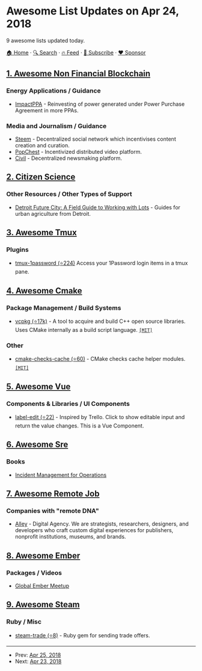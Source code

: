 # Awesome List Updates on Apr 24, 2018

9 awesome lists updated today.

[🏠 Home](/README.md) · [🔍 Search](https://www.trackawesomelist.com/search/) · [🔥 Feed](https://www.trackawesomelist.com/rss.xml) · [📮 Subscribe](https://trackawesomelist.us17.list-manage.com/subscribe?u=d2f0117aa829c83a63ec63c2f&id=36a103854c) · [❤️  Sponsor](https://github.com/sponsors/theowenyoung)



## [1. Awesome Non Financial Blockchain](/content/machinomy/awesome-non-financial-blockchain/README.md)

### Energy Applications / Guidance

*   [ImpactPPA](https://impactppa.com) - Reinvesting of power generated under Power Purchase Agreement in more PPAs.

### Media and Journalism / Guidance

*   [Steem](https://steem.io) - Decentralized social network which incentivises content creation and curation.
*   [PopChest](https://popchest.com) - Incentivized distributed video platform.
*   [Civil](https://joincivil.com) - Decentralized newsmaking platform.

## [2. Citizen Science](/content/dylanrees/citizen-science/README.md)

### Other Resources / Other Types of Support

*   [Detroit Future City: A Field Guide to Working with Lots](https://dfc-lots.com/resources/) - Guides for urban agriculture from Detroit.

## [3. Awesome Tmux](/content/rothgar/awesome-tmux/README.md)

### Plugins

*   [tmux-1password (⭐224)](https://github.com/yardnsm/tmux-1password) Access your 1Password login items in a tmux pane.

## [4. Awesome Cmake](/content/onqtam/awesome-cmake/README.md)

### Package Management / Build Systems

*   [vcpkg (⭐17k)](https://github.com/Microsoft/vcpkg) - A tool to acquire and build C++ open source libraries. Uses CMake internally as a build script language. [`[MIT]`](https://opensource.org/licenses/MIT)

### Other

*   [cmake-checks-cache (⭐60)](https://github.com/cristianadam/cmake-checks-cache) - CMake checks cache helper modules. [`[MIT]`](https://opensource.org/licenses/MIT)

## [5. Awesome Vue](/content/vuejs/awesome-vue/README.md)

### Components & Libraries / UI Components

*   [label-edit (⭐22)](https://github.com/myokyawhtun/label-edit) - Inspired by Trello. Click to show editable input and return the value changes. This is a Vue Component.

## [6. Awesome Sre](/content/dastergon/awesome-sre/README.md)

### Books

*   [Incident Management for Operations](http://shop.oreilly.com/product/0636920036159.do)

## [7. Awesome Remote Job](/content/lukasz-madon/awesome-remote-job/README.md)

### Companies with "remote DNA"

*   [Alley](https://alley.co/jobs/) - Digital Agency. We are strategists, researchers, designers, and developers who craft custom digital experiences for publishers, nonprofit institutions, museums, and brands.

## [8. Awesome Ember](/content/ember-community-russia/awesome-ember/README.md)

### Packages / Videos

*   [Global Ember Meetup](https://vimeo.com/globalembermeetup)

## [9. Awesome Steam](/content/scholtzm/awesome-steam/README.md)

### Ruby / Misc

*   [steam-trade (⭐8)](https://github.com/OmG3r/steam-trade) - Ruby gem for sending trade offers.

---

- Prev: [Apr 25, 2018](/content/2018/04/25/README.md)
- Next: [Apr 23, 2018](/content/2018/04/23/README.md)